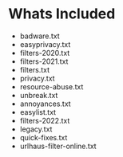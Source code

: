 # Whats Included
- badware.txt
- easyprivacy.txt
- filters-2020.txt
- filters-2021.txt
- filters.txt
- privacy.txt
- resource-abuse.txt
- unbreak.txt
- annoyances.txt
- easylist.txt
- filters-2022.txt
- legacy.txt
- quick-fixes.txt
- urlhaus-filter-online.txt